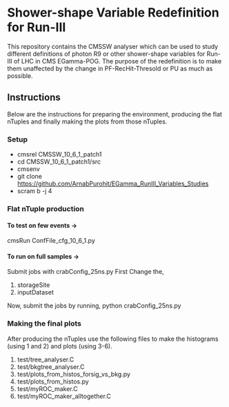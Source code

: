# Shower-shape Variable Redefinition for Run-III

This repository contains the CMSSW analyser which can be used to study different definitions of photon R9 or other shower-shape variables for Run-III of LHC in CMS EGamma-POG. The purpose of the redefinition is to make them unaffected by the change in PF-RecHit-Thresold or PU as much as possible.

## Instructions
Below are the instructions for preparing the environment, producing the flat nTuples and finally making the plots from those nTuples.

### Setup
* cmsrel CMSSW_10_6_1_patch1
* cd CMSSW_10_6_1_patch1/src
* cmsenv
* git clone https://github.com/ArnabPurohit/EGamma_RunIII_Variables_Studies
* scram b -j 4

### Flat nTuple production

#### To test on few events ->
cmsRun ConfFile_cfg_10_6_1.py

#### To run on full samples ->
Submit jobs with crabConfig_25ns.py
First Change the,
 1. storageSite
 2. inputDataset

Now, submit the jobs by running,
python crabConfig_25ns.py

### Making the final plots

After producing the nTuples use the following files to make the histograms (using 1 and 2) and plots (using 3-6). 
 1. test/tree_analyser.C
 2. test/bkgtree_analyser.C
 3. test/plots_from_histos_forsig_vs_bkg.py
 4. test/plots_from_histos.py
 5. test/myROC_maker.C
 6. test/myROC_maker_alltogether.C